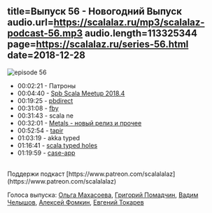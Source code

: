 title=Выпуск 56 - Новогодний Выпуск  
audio.url=https://scalalaz.ru/mp3/scalalaz-podcast-56.mp3
audio.length=113325344
page=https://scalalaz.ru/series-56.html
date=2018-12-28
----

![episode 56](https://scalalaz.ru/img/episode56.jpg)

* 00:02:21 - Патроны 
* 00:04:40 - [Spb Scala Meetup 2018.4](https://www.meetup.com/ScalaSpb/events/256998648/) 
* 00:19:25 - [pbdirect](https://github.com/btlines/pbdirect)
* 00:31:08 - [fby](https://fby.by/) 
* 00:31:43 - scala ne 
* 00:32:01 - [Metals - новый релиз и прочее](https://scalameta.org/metals/blog/2018/12/12/fast-goto-definition.html) 
* 00:52:54 - [tapir](https://github.com/softwaremill/tapir)
* 01:03:19 - akka typed 
* 01:16:41 - [scala typed holes](https://github.com/cb372/scala-typed-holes) 
* 01:19:59 - [case-app](https://github.com/alexarchambault/case-app) 

<br/>
Поддержи подкаст [https://www.patreon.com/scalalalaz](https://www.patreon.com/scalalalaz)
<br/>

Голоса выпуска:
[Ольга Махасоева](https://twitter.com/oli_kitty),
[Григорий Помадчин](https://github.com/pomadchin),
[Вадим Челышов](https://github.com/dos65),
[Алексей Фомкин](https://github.com/fomkin),
[Евгений Токарев](https://twitter.com/strobegen)

